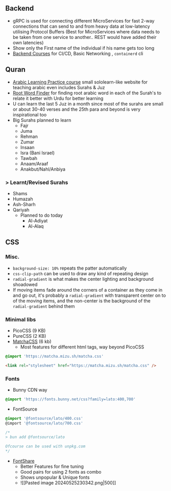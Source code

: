 
## Backend
- gRPC is used for connecting different MicroServices for fast 2-way connections that can send to and from heavy data at low-latency utilising Protocol Buffers (Best for MicroServices where data needs to be taken from one service to another.. REST would have added their own latencies)
- Show only the First name of the individual if his name gets too long
- [Backend Courses](https://labs.iximiuz.com/courses) for CI/CD, Basic Networking , `containerd` cli
## Quran
- [Arabic Learning Practice course](https://arabicforbeginners.com/) small sololearn-like website for teaching arabic even includes Surahs & Juz
- [Root Word Finder](https://www.rootwordsofquran.com/Home/Details/91) for finding root arabic word in each of the Surah's to relate it better with Urdu for better learning
- U can learn the last 5 Juz in a month since most of the surahs are small or about 30-40 verses and the 25th para and beyond is very inspirational too
- Big Surahs planned to learn
	- Fajr
	- Juma
	- Rehman
	-  Zumar
	- Insaan
	- Isra (Bani Israel)
	- Tawbah
	- Anaam/Araaf
	- Anakbut/Nahl/Anbiya
### > Learnt/Revised Surahs 
- Shams 
- Humazah
- Ash-Sharh
- Qariyah
	- Planned to do today
		- Al-Adiyat
		- Al-Alaq

## CSS

### Misc.
- `background-size: 10%` repeats the patter automatically
- `css-clip-path` can be used to draw any kind of repeating design 
- `radial-gradient` is what makes the center lighting and background shoadowed
- If moving items fade around the corners of a container as they come in and go out, it's probably a `radial-gradient` with transparent center on to of the moving items, and the non-center is the background of the `radial-gradient` behind them
### Minimal libs
- PicoCSS (9 KB)
- PureCSS (2 KB)
- [MatchaCSS](https://matcha.mizu.sh) (6 kb) 
	- Most features for different html tags, way beyond PicoCSS 
```css
@import 'https://matcha.mizu.sh/matcha.css'
```

```html
<link rel="stylesheet" href="https://matcha.mizu.sh/matcha.css" />
```

### Fonts
- Bunny CDN way
```css
@import 'https://fonts.bunny.net/css?family=lato:400,700'
```

- FontSource
```css
@import '@fontsource/lato/400.css'
@import '@fontsource/lato/700.css' 

/*
> bun add @fontsource/lato 

Ofcourse can be used with unpkg.com
*/
```

- [FontShare](https://www.fontshare.com/)
	- Better Features for fine tuning
	- Good pairs for using 2 fonts as combo
	- Shows unpopular & Unique fonts 
	- ![[Pasted image 20240525230342.png|500]]

